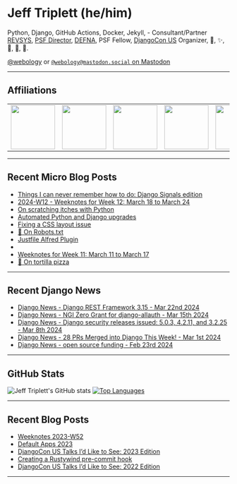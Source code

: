 # Jeff Triplett (he/him)

Python, Django, GitHub Actions, Docker, Jekyll,  - Consultant/Partner [REVSYS][], [PSF Director][], [DEFNA][], PSF Fellow, [DjangoCon US][] Organizer, 🏀, ✨, 💪, 🏃, 🤖.

<a href="https://twitter.com/webology">@webology</a> or <a href="https://mastodon.social/@webology" rel="me">`@webology@mastodon.social` on Mastodon</a>

<hr>

## Affiliations

<table border="0">
<tr>
<td><a href="https://github.com/revsys/"><img src="https://avatars.githubusercontent.com/u/308096?s=200&v=4" width="100px"></a></td>
<td><a href="https://github.com/psf/"><img src="https://avatars.githubusercontent.com/u/50630501?s=200&v=4" width="100px"></a></td>
<td><a href="https://github.com/djangocon/"><img src="https://avatars.githubusercontent.com/u/2891658?s=400&&v=4" width="100px"></a></td>
<td><a href="https://github.com/defna/"><img src="https://avatars.githubusercontent.com/u/13454395?s=200&v=4" width="100px"></a></td>
<td><a href="https://github.com/djangopackages/"><img src="https://avatars.githubusercontent.com/u/27385825?s=200&v=4" width="100px"></a></td>
</tr>
</table>

<hr>

## Recent Micro Blog Posts

<!--START_SECTION:micro-posts-->
* [Things I can never remember how to do: Django Signals edition](https:&#x2F;&#x2F;micro.webology.dev&#x2F;2024&#x2F;03&#x2F;25&#x2F;things-i-can.html)
* [2024-W12 - Weeknotes for Week 12: March 18 to March 24](https:&#x2F;&#x2F;micro.webology.dev&#x2F;2024&#x2F;03&#x2F;24&#x2F;w-weeknotes-for.html)
* [On scratching itches with Python](https:&#x2F;&#x2F;micro.webology.dev&#x2F;2024&#x2F;03&#x2F;23&#x2F;on-scratching-itches.html)
* [Automated Python and Django upgrades](https:&#x2F;&#x2F;micro.webology.dev&#x2F;2024&#x2F;03&#x2F;22&#x2F;automated-python-and.html)
* [Fixing a CSS layout issue](https:&#x2F;&#x2F;micro.webology.dev&#x2F;2024&#x2F;03&#x2F;21&#x2F;fixing-a-css.html)
* [🤖 On Robots.txt](https:&#x2F;&#x2F;micro.webology.dev&#x2F;2024&#x2F;03&#x2F;20&#x2F;on-robotstxt.html)
* [Justfile Alfred Plugin](https:&#x2F;&#x2F;micro.webology.dev&#x2F;2024&#x2F;03&#x2F;19&#x2F;justfile-alfred-plugin.html)
* [](https:&#x2F;&#x2F;micro.webology.dev&#x2F;2024&#x2F;03&#x2F;18&#x2F;the-gentlemen-i.html)
* [Weeknotes for Week 11: March 11 to March 17](https:&#x2F;&#x2F;micro.webology.dev&#x2F;2024&#x2F;03&#x2F;18&#x2F;weeknotes-for-week.html)
* [🍕 On tortilla pizza](https:&#x2F;&#x2F;micro.webology.dev&#x2F;2024&#x2F;03&#x2F;17&#x2F;on-tortilla-pizza.html)
<!--END_SECTION:micro-posts-->

<hr>

## Recent Django News

<!--START_SECTION:news-->
* [Django News - Django REST Framework 3.15  - Mar 22nd 2024](https:&#x2F;&#x2F;django-news.com&#x2F;issues&#x2F;224)
* [Django News - NGI Zero Grant for django-allauth - Mar 15th 2024](https:&#x2F;&#x2F;django-news.com&#x2F;issues&#x2F;223)
* [Django News - Django security releases issued: 5.0.3, 4.2.11, and 3.2.25 - Mar 8th 2024](https:&#x2F;&#x2F;django-news.com&#x2F;issues&#x2F;222)
* [Django News - 28 PRs Merged into Django This Week! - Mar 1st 2024](https:&#x2F;&#x2F;django-news.com&#x2F;issues&#x2F;221)
* [Django News - open source funding - Feb 23rd 2024](https:&#x2F;&#x2F;django-news.com&#x2F;issues&#x2F;220)
<!--END_SECTION:news-->

<hr>

## GitHub Stats

![Jeff Triplett's GitHub stats](https://github-readme-stats.vercel.app/api?username=jefftriplett&show_icons=&private_count=true&theme=dracula)  [![Top Languages](https://github-readme-stats.vercel.app/api/top-langs/?username=jefftriplett&layout=compact&theme=dracula)]()

<hr>

## Recent Blog Posts

<!--START_SECTION:posts-->
* [Weeknotes 2023-W52](https:&#x2F;&#x2F;jefftriplett.com&#x2F;2023&#x2F;weeknotes-2023-w52&#x2F;)
* [Default Apps 2023](https:&#x2F;&#x2F;jefftriplett.com&#x2F;2023&#x2F;default-apps-2023&#x2F;)
* [DjangoCon US Talks I’d Like to See: 2023 Edition](https:&#x2F;&#x2F;jefftriplett.com&#x2F;2023&#x2F;djangocon-us-talks-i-d-like-to-see-2023-edition&#x2F;)
* [Creating a Rustywind pre-commit hook](https:&#x2F;&#x2F;jefftriplett.com&#x2F;2023&#x2F;rustywind-pre-commit-hook&#x2F;)
* [DjangoCon US Talks I’d Like to See: 2022 Edition](https:&#x2F;&#x2F;jefftriplett.com&#x2F;2022&#x2F;djangocon-us-talks-i-d-like-to-see-2022-edition&#x2F;)
<!--END_SECTION:posts-->

<hr>

[DEFNA]: https://www.defna.org/
[DjangoCon US]: http://djangocon.us/
[PSF Director]: https://www.python.org/psf/members/#board-of-directors
[REVSYS]: https://www.revsys.com/
